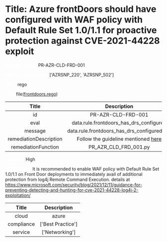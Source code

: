 



# Title: Azure frontDoors should have configured with WAF policy with Default Rule Set 1.0/1.1 for proactive protection against CVE-2021-44228 exploit


***<font color="white">Master Test Id:</font>*** PR-AZR-CLD-FRD-001

***<font color="white">Master Snapshot Id:</font>*** ['AZRSNP_220', 'AZRSNP_502']

***<font color="white">type:</font>*** rego

***<font color="white">rule:</font>*** file([frontdoors.rego])  
  
  
  
  

|Title|Description|
| :---: | :---: |
|id|PR-AZR-CLD-FRD-001|
|eval|data.rule.frontdoors_has_drs_configured|
|message|data.rule.frontdoors_has_drs_configured_err|
|remediationDescription|Follow the guideline mentioned <a href='https://docs.microsoft.com/en-us/azure/web-application-firewall/afds/waf-front-door-tuning#understanding-waf-logs' target='_blank'>here</a>|
|remediationFunction|PR_AZR_CLD_FRD_001.py|


***<font color="white">Severity:</font>*** High

***<font color="white">Description:</font>*** It is recommended to enable WAF policy with Default Rule Set 1.0/1.1 on Front Door deployments to immediately avail of additional protection from log4j Remote Command Execution. details at https://www.microsoft.com/security/blog/2021/12/11/guidance-for-preventing-detecting-and-hunting-for-cve-2021-44228-log4j-2-exploitation/  
  
  

|Title|Description|
| :---: | :---: |
|cloud|azure|
|compliance|['Best Practice']|
|service|['Networking']|



[frontdoors.rego]: https://github.com/prancer-io/prancer-compliance-test/tree/master/azure/cloud/frontdoors.rego
